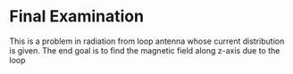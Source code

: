 # Final Examination
This is a problem in radiation from loop antenna whose current distribution is given. The end goal is to find the magnetic field along z-axis due to the loop

